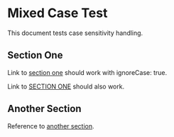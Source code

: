 # Mixed Case Test

This document tests case sensitivity handling.

## Section One

Link to [section one](#section-one) should work with ignoreCase: true.

Link to [SECTION ONE](#SECTION-ONE) should also work.

## Another Section

Reference to [another section](#another-section).
